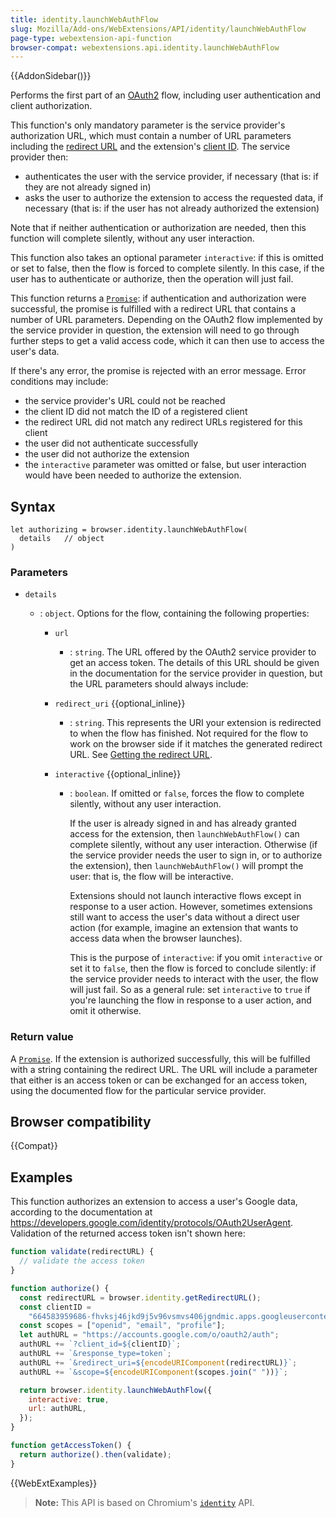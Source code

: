```yaml
---
title: identity.launchWebAuthFlow
slug: Mozilla/Add-ons/WebExtensions/API/identity/launchWebAuthFlow
page-type: webextension-api-function
browser-compat: webextensions.api.identity.launchWebAuthFlow
---
```


{{AddonSidebar()}}

Performs the first part of an [OAuth2](https://oauth.net/2/) flow, including user authentication and client authorization.

This function's only mandatory parameter is the service provider's authorization URL, which must contain a number of URL parameters including the [redirect URL](/en-US/docs/Mozilla/Add-ons/WebExtensions/API/identity#getting_the_redirect_url) and the extension's [client ID](/en-US/docs/Mozilla/Add-ons/WebExtensions/API/identity#registering_your_add-on). The service provider then:

- authenticates the user with the service provider, if necessary (that is: if they are not already signed in)
- asks the user to authorize the extension to access the requested data, if necessary (that is: if the user has not already authorized the extension)

Note that if neither authentication or authorization are needed, then this function will complete silently, without any user interaction.

This function also takes an optional parameter `interactive`: if this is omitted or set to false, then the flow is forced to complete silently. In this case, if the user has to authenticate or authorize, then the operation will just fail.

This function returns a [`Promise`](/en-US/docs/Web/JavaScript/Reference/Global_Objects/Promise): if authentication and authorization were successful, the promise is fulfilled with a redirect URL that contains a number of URL parameters. Depending on the OAuth2 flow implemented by the service provider in question, the extension will need to go through further steps to get a valid access code, which it can then use to access the user's data.

If there's any error, the promise is rejected with an error message. Error conditions may include:

- the service provider's URL could not be reached
- the client ID did not match the ID of a registered client
- the redirect URL did not match any redirect URLs registered for this client
- the user did not authenticate successfully
- the user did not authorize the extension
- the `interactive` parameter was omitted or false, but user interaction would have been needed to authorize the extension.

## Syntax

```js-nolint
let authorizing = browser.identity.launchWebAuthFlow(
  details   // object
)
```

### Parameters

- `details`

  - : `object`. Options for the flow, containing the following properties:

    - `url`
      - : `string`. The URL offered by the OAuth2 service provider to get an access token. The details of this URL should be given in the documentation for the service provider in question, but the URL parameters should always include:
    - `redirect_uri` {{optional_inline}}
      - : `string`. This represents the URI your extension is redirected to when the flow has finished. Not required for the flow to work on the browser side if it matches the generated redirect URL. See [Getting the redirect URL](/en-US/docs/Mozilla/Add-ons/WebExtensions/API/identity#getting_the_redirect_url).
    - `interactive` {{optional_inline}}

      - : `boolean`. If omitted or `false`, forces the flow to complete silently, without any user interaction.

        If the user is already signed in and has already granted access for the extension, then `launchWebAuthFlow()` can complete silently, without any user interaction. Otherwise (if the service provider needs the user to sign in, or to authorize the extension), then `launchWebAuthFlow()` will prompt the user: that is, the flow will be interactive.

        Extensions should not launch interactive flows except in response to a user action. However, sometimes extensions still want to access the user's data without a direct user action (for example, imagine an extension that wants to access data when the browser launches).

        This is the purpose of `interactive`: if you omit `interactive` or set it to `false`, then the flow is forced to conclude silently: if the service provider needs to interact with the user, the flow will just fail. So as a general rule: set `interactive` to `true` if you're launching the flow in response to a user action, and omit it otherwise.

### Return value

A [`Promise`](/en-US/docs/Web/JavaScript/Reference/Global_Objects/Promise). If the extension is authorized successfully, this will be fulfilled with a string containing the redirect URL. The URL will include a parameter that either is an access token or can be exchanged for an access token, using the documented flow for the particular service provider.

## Browser compatibility

{{Compat}}

## Examples

This function authorizes an extension to access a user's Google data, according to the documentation at <https://developers.google.com/identity/protocols/OAuth2UserAgent>. Validation of the returned access token isn't shown here:

```js
function validate(redirectURL) {
  // validate the access token
}

function authorize() {
  const redirectURL = browser.identity.getRedirectURL();
  const clientID =
    "664583959686-fhvksj46jkd9j5v96vsmvs406jgndmic.apps.googleusercontent.com";
  const scopes = ["openid", "email", "profile"];
  let authURL = "https://accounts.google.com/o/oauth2/auth";
  authURL += `?client_id=${clientID}`;
  authURL += `&response_type=token`;
  authURL += `&redirect_uri=${encodeURIComponent(redirectURL)}`;
  authURL += `&scope=${encodeURIComponent(scopes.join(" "))}`;

  return browser.identity.launchWebAuthFlow({
    interactive: true,
    url: authURL,
  });
}

function getAccessToken() {
  return authorize().then(validate);
}
```

{{WebExtExamples}}

> **Note:** This API is based on Chromium's [`identity`](https://developer.chrome.com/docs/extensions/reference/identity/) API.

